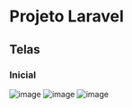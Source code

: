 # Projeto Laravel
## Telas
### Inicial
![image](https://github.com/user-attachments/assets/c5c66ed4-f9c8-4b8f-9a57-67b6d1a1b4be)
![image](https://github.com/user-attachments/assets/e988e30f-7a18-4663-b740-5bd3b077d7b8)
![image](https://github.com/user-attachments/assets/419beb1c-b83d-4206-b710-e00e04800197)
